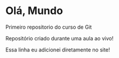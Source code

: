 # Olá, Mundo
 Primeiro repositorio do curso de Git

Repositório criado durante uma aula ao vivo!

Essa linha eu adicionei diretamente no site!
